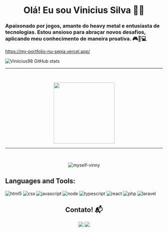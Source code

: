 <h1 align="center"> Olá! Eu sou Vinicius Silva 👋😉</h1>

<h3> Apaixonado por jogos, amante do heavy metal e entusiasta  de tecnologias. Estou ansioso para abraçar novos desafios, aplicando meu conhecimento de maneira proativa. 🎮🤘💻  </h3>

https://my-portfolio-nu-sepia.vercel.app/

![Viniicius98 GitHub stats](https://github-readme-stats.vercel.app/api?username=Viniicius98&show_icons=true&theme=dark)

<div>
     <hr>
</div>

 &ensp;
 <p align="center"><img height="195em" src="https://github-readme-stats.vercel.app/api/top-langs/?username=Viniicius98&layout=compact&langs_count=8&theme=onedark" />
</p> 

<div>
     <hr>
</div>
  
   &ensp;
  <p align="center"><img  align="center" src="https://github-readme-streak-stats.herokuapp.com/?user=Viniicius98&theme=dark&border=A2B9EB" alt="myself-vinny" /></p>


<p><h2>Languages and Tools:</h2></p>
<div style="display: inline_block">
    <img align="center" alt="html5" src="https://img.shields.io/badge/HTML5-E34F26?style=for-the-badge&logo=html5&logoColor=white" />
    <img align="center" alt="css" src="https://img.shields.io/badge/CSS3-1572B6?style=for-the-badge&logo=css3&logoColor=white" />
    <img align="center" alt="javascript" src="https://img.shields.io/badge/JavaScript-323330?style=for-the-badge&logo=javascript&logoColor=F7DF1E" />
    <img align="center" alt="node" src="https://img.shields.io/badge/Node.js-43853D?style=for-the-badge&logo=node.js&logoColor=white" />
    <img align="center" alt="typescript" src="https://img.shields.io/badge/TypeScript-007ACC?style=for-the-badge&logo=typescript&logoColor=white" />
    <img align="center" alt="react" src="https://img.shields.io/badge/React-20232A?style=for-the-badge&logo=react&logoColor=61DAFB" />
    <img align="center" alt="php" src="https://img.shields.io/badge/PHP-777BB4?style=for-the-badge&logo=php&logoColor=white" />
    <img align="center" alt="laravel" src="https://img.shields.io/badge/Laravel-FF2D20?style=for-the-badge&logo=laravel&logoColor=white" />

</div>
<h2 title="Contato" align="center">Contato! 📬 </h2>

<div align="center"> 
 
  <a title="E-mail" href="mailto:viniciuspasilva199@gmail.com"><img src="https://img.shields.io/badge/Gmail-D14836?style=for-the-badge&logo=gmail&logoColor=white" target="_blank"></a>
  <a title="LinkedIn" href="https://www.linkedin.com/in/viniciusssilva98/" target="_blank"><img src="https://img.shields.io/badge/-LinkedIn-%230077B5?style=for-the-badge&logo=linkedin&logoColor=white"></a>
  
 
</div>
